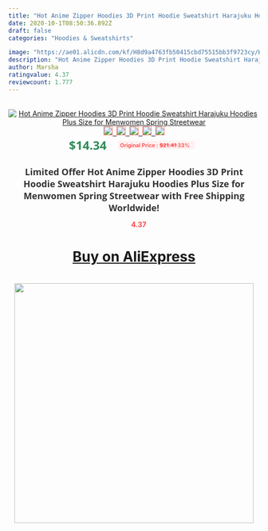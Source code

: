 ```yaml
---
title: "Hot Anime Zipper Hoodies 3D Print Hoodie Sweatshirt Harajuku Hoodies Plus Size for Menwomen Spring Streetwear"
date: 2020-10-1T08:50:36.892Z
draft: false
categories: "Hoodies & Sweatshirts"

image: "https://ae01.alicdn.com/kf/H8d9a4763fb50415cbd75515bb3f9723cy/Hot-Anime-Zipper-Hoodies-3D-Print-Hoodie-Sweatshirt-Harajuku-Hoodies-Plus-Size-for-Men-women-Spring.jpg"
description: "Hot Anime Zipper Hoodies 3D Print Hoodie Sweatshirt Harajuku Hoodies Plus Size for Menwomen Spring Streetwear"
author: Marsha
ratingvalue: 4.37
reviewcount: 1.777
---
```

<br>
<div style="text-align: center;">
<a href="https://s.click.aliexpress.com/e/_AE4XUh" target="_blank" rel="nofollow noopener noreferrer"><img alt="Hot Anime Zipper Hoodies 3D Print Hoodie Sweatshirt Harajuku Hoodies Plus Size for Menwomen Spring Streetwear" class="magnifier-image" src="https://ae01.alicdn.com/kf/H8d9a4763fb50415cbd75515bb3f9723cy/Hot-Anime-Zipper-Hoodies-3D-Print-Hoodie-Sweatshirt-Harajuku-Hoodies-Plus-Size-for-Men-women-Spring.jpg_640x640.jpg">
<br>
<img style="border:1px solid salmon" src="https://ae01.alicdn.com/kf/H8d9a4763fb50415cbd75515bb3f9723cy/Hot-Anime-Zipper-Hoodies-3D-Print-Hoodie-Sweatshirt-Harajuku-Hoodies-Plus-Size-for-Men-women-Spring.jpg_120x120.jpg">&nbsp;&nbsp;<img style="border:1px solid salmon" src="https://ae01.alicdn.com/kf/H89ec24e5c5294a3d9291de7621e4e6b0o/Hot-Anime-Zipper-Hoodies-3D-Print-Hoodie-Sweatshirt-Harajuku-Hoodies-Plus-Size-for-Men-women-Spring.jpg_120x120.jpg">&nbsp;&nbsp;<img style="border:1px solid salmon" src="https://ae01.alicdn.com/kf/Hdd8d3f028ca54746a87df98d62871eb2z/Hot-Anime-Zipper-Hoodies-3D-Print-Hoodie-Sweatshirt-Harajuku-Hoodies-Plus-Size-for-Men-women-Spring.jpg_120x120.jpg">&nbsp;&nbsp;<img style="border:1px solid salmon" src="https://ae01.alicdn.com/kf/H2fed4fbad3d14b25a72548989e1c1a6dt/Hot-Anime-Zipper-Hoodies-3D-Print-Hoodie-Sweatshirt-Harajuku-Hoodies-Plus-Size-for-Men-women-Spring.jpg_120x120.jpg">&nbsp;&nbsp;<img style="border:1px solid salmon" src="https://ae01.alicdn.com/kf/Hf21962d5c39946638d55a6a64b7110fcT/Hot-Anime-Zipper-Hoodies-3D-Print-Hoodie-Sweatshirt-Harajuku-Hoodies-Plus-Size-for-Men-women-Spring.jpg_120x120.jpg"></a></div><br0>
<div style="text-align: center;"><span style="background-color: white; border: 0px; box-sizing: border-box; color: seagreen; display: inline-block; font-family: &quot;open sans&quot; , &quot;arial&quot; , &quot;helvetica&quot; , sans-serif , &quot;heiti&quot;; font-size: 24px; font-stretch: inherit; font-weight: 700; line-height: inherit; margin: 0px 10px 0px 0px; padding: 0px; vertical-align: middle;">$14.34 </span>
<span style="background: rgb(255 , 241 , 241); border-radius: 3px; border: 0px; box-sizing: border-box; color: #ff4747; display: inline-block; font-family: inherit; font-size: 12px; font-stretch: inherit; font-style: inherit; font-variant: inherit; font-weight: 600; line-height: inherit; margin: 0px; padding: 2px 5px; transform: scale(0.9); vertical-align: middle;">Original Price : <b style="text-decoration: line-through;">$21.41 </b> 33%&nbsp;&nbsp;</span></div>
<h1 style="color: #333333; display: inline-block; font-family: &quot;open sans&quot; , &quot;arial&quot; , &quot;helvetica&quot; , sans-serif , &quot;heiti&quot;; font-size: 18px; font-stretch: inherit; font-weight: 700; text-align: center;">Limited Offer Hot Anime Zipper Hoodies 3D Print Hoodie Sweatshirt Harajuku Hoodies Plus Size for Menwomen Spring Streetwear with Free Shipping Worldwide!</h1>
<div style="color: #ff4747; text-align: center;">
<img src="https://4.bp.blogspot.com/-M0ZcTcb-5uY/XleCXlxnR4I/AAAAAAAAAEc/OrjgMkXV1oMQFaCRZj5HQwOCBcu3w1FegCPcBGAYYCw/s1600/star.png" style="height: 15px;">&nbsp;<b>4.37</b></div>
<div class="button_cont" align="center"><a class="buynow_a" href="https://s.click.aliexpress.com/e/_AE4XUh" target="_blank" rel="nofollow noopener noreferrer"><H1>Buy on AliExpress</H1></a></div><br>
<div class="separator" style="clear: both; text-align: center;">
<img src="https://lh3.googleusercontent.com/-pTy5HemUv9M/XlePHvY0dAI/AAAAAAAAAE4/0nX5iRUoIWY8eMW9Dpxeirr157OZliDIgCLcBGAsYHQ/s1600/badge.gif" width="480">
</div>
